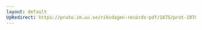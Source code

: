 ```yaml
---
layout: default
UpRedirect: https://pruto.im.uu.se/riksdagen-records-pdf/1875/prot-1875--ak--024/prot-1875--ak--024_030.pdf
---
```

